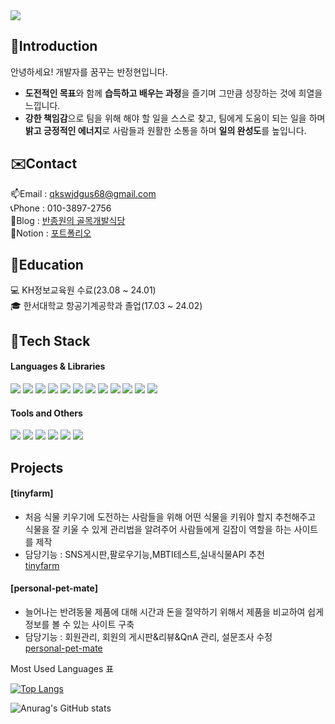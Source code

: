 <img src="https://capsule-render.vercel.app/api?type=waving&color=auto&height=200&section=header&text=Baaan&fontSize=90" />

## 🙏Introduction
안녕하세요! 개발자를 꿈꾸는 반정현입니다.

- **도전적인 목표**와 함께 **습득하고 배우는 과정**을 즐기며 그만큼 성장하는 것에 희열을 느낍니다.
- **강한 책임감**으로 팀을 위해 해야 할 일을 스스로 찾고, 팀에게 도움이 되는 일을 하며 **밝고 긍정적인 에너지**로 사람들과 원활한 소통을 하며 **일의 완성도**를 높입니다.
  
## ✉️Contact
📫Email : qkswjdgus68@gmail.com <br>
📞Phone : 010-3897-2756 <br>
📗Blog : [반종원의 골목개발식당](https://baaann.tistory.com/) <br>
📝Notion : [포트폴리오](https://grateful-knave-386.notion.site/a56754be0a3c4131aa15639d2e652b3c) <br>

## 📘Education
💻 KH정보교육원 수료(23.08 ~ 24.01) <br>
🎓 한서대학교 항공기계공학과 졸업(17.03 ~ 24.02) <br>

## 🔨Tech Stack

#### Languages & Libraries
<div style="center">
	<img src="https://img.shields.io/badge/Java-007396?style=flat&logo=Java&logoColor=white" />
	<img src="https://img.shields.io/badge/HTML5-E34F26?style=flat&logo=HTML5&logoColor=white" />
	<img src="https://img.shields.io/badge/CSS3-1572B6?style=flat&logo=CSS3&logoColor=white" />
 	<img src="https://img.shields.io/badge/JavaScript-F7DF1E?style=flat&logo=JavaScript&logoColor=white" />
 	<img src="https://img.shields.io/badge/jQuery-0769AD?style=flat&logo=jQuery&logoColor=white" />
 	<img src="https://img.shields.io/badge/Oracle SQL-F80000?style=flat&logo=Oracle SQL&logoColor=white" />
 	<img src="https://img.shields.io/badge/AJAX-1572B6?style=flat&logo=AJAX&logoColor=white" />
 	<img src="https://img.shields.io/badge/JSON-000000?style=flat&logo=JSON&logoColor=white" />
 	<img src="https://img.shields.io/badge/Gson-000000?style=flat&logo=Gson&logoColor=white" />
 	<img src="https://img.shields.io/badge/MyBatis-1572B6?style=flat&logo=MyBatis&logoColor=white" />
  	<img src="https://img.shields.io/badge/React-61DAFB?style=flat&logo=React&logoColor=white" />
	<img src="https://img.shields.io/badge/Bootstrap-7952B3?style=flat&logo=Bootstrap&logoColor=white" />
</div>


#### Tools and Others
<div style="center">
	<img src="https://img.shields.io/badge/Spring-6DB33F?style=flat&logo=Spring&logoColor=white" />
	<img src="https://img.shields.io/badge/Eclipse IDE-2C2255?style=flat&logo=Eclipse IDE&logoColor=white" />
	<img src="https://img.shields.io/badge/Visual Studio Code-007ACC?style=flat&logo=Visual Studio Code&logoColor=white" />
 	<img src="https://img.shields.io/badge/Spring Boot-6DB33F?style=flat&logo=Spring Boot&logoColor=white" />
 	<img src="https://img.shields.io/badge/Apache Tomcat-F8DC75?style=flat&logo=Apache Tomcat&logoColor=white" />
 	<img src="https://img.shields.io/badge/Notion-000000?style=flat&logo=Notion&logoColor=white" />
</div>

## Projects
#### [tinyfarm]  <br>
- 처음 식물 키우기에 도전하는 사람들을 위해 어떤 식물을 키워야 할지 추천해주고 식물을 잘 키울 수 있게 관리법을 알려주어 사람들에게 길잡이 역할을 하는 사이트를 제작 <br>
- 담당기능 : SNS게시판,팔로우기능,MBTI테스트,실내식물API 추천 <br>
[tinyfarm](https://github.com/baaann/tinyFarm)

#### [personal-pet-mate] <br>
- 늘어나는 반려동물 제품에 대해 시간과 돈을 절약하기 위해서 제품을 비교하여 쉽게 정보를 볼 수 있는 사이트 구축 <br>
- 담당기능 : 회원관리, 회원의 게시판&리뷰&QnA 관리, 설문조사 수정 <br>
[personal-pet-mate](https://github.com/baaann/personal_pet_mate)

Most Used Languages 표


[![Top Langs](https://github-readme-stats.vercel.app/api/top-langs/?username=baaann&langs_count=8)](https://github.com/baaann/github-readme-stats) <br>


![Anurag's GitHub stats](https://github-readme-stats.vercel.app/api?username=baaann&show_icons=true&theme=radical) <br>



